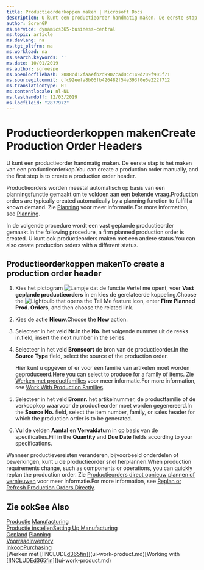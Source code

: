 ```yaml
---
title: Productieorderkoppen maken | Microsoft Docs
description: U kunt een productieorder handmatig maken. De eerste stap is het maken van een productieorderkop.
author: SorenGP
ms.service: dynamics365-business-central
ms.topic: article
ms.devlang: na
ms.tgt_pltfrm: na
ms.workload: na
ms.search.keywords: ''
ms.date: 10/01/2019
ms.author: sgroespe
ms.openlocfilehash: 2088cd12faaefb2d9902cad0cc149d209f905f71
ms.sourcegitcommit: cfc92eefa8b06fb426482f54e393f0e6e222f712
ms.translationtype: HT
ms.contentlocale: nl-NL
ms.lasthandoff: 12/03/2019
ms.locfileid: "2877972"
---
```

# <a name="create-production-order-headers"></a><span data-ttu-id="c90ca-103">Productieorderkoppen maken</span><span class="sxs-lookup"><span data-stu-id="c90ca-103">Create Production Order Headers</span></span>
<span data-ttu-id="c90ca-104">U kunt een productieorder handmatig maken. De eerste stap is het maken van een productieorderkop.</span><span class="sxs-lookup"><span data-stu-id="c90ca-104">You can create a production order manually, and the first step is to create a production order header.</span></span>

<span data-ttu-id="c90ca-105">Productieorders worden meestal automatisch op basis van een planningsfunctie gemaakt om te voldoen aan een bekende vraag.</span><span class="sxs-lookup"><span data-stu-id="c90ca-105">Production orders are typically created automatically by a planning function to fulfill a known demand.</span></span> <span data-ttu-id="c90ca-106">Zie [Planning](production-planning.md) voor meer informatie.</span><span class="sxs-lookup"><span data-stu-id="c90ca-106">For more information, see [Planning](production-planning.md).</span></span>   

<span data-ttu-id="c90ca-107">In de volgende procedure wordt een vast geplande productieorder gemaakt.</span><span class="sxs-lookup"><span data-stu-id="c90ca-107">In the following procedure, a firm planned production order is created.</span></span> <span data-ttu-id="c90ca-108">U kunt ook productieorders maken met een andere status.</span><span class="sxs-lookup"><span data-stu-id="c90ca-108">You can also create production orders with a different status.</span></span>  

## <a name="to-create-a-production-order-header"></a><span data-ttu-id="c90ca-109">Productieorderkoppen maken</span><span class="sxs-lookup"><span data-stu-id="c90ca-109">To create a production order header</span></span>  
1.  <span data-ttu-id="c90ca-110">Kies het pictogram ![Lampje dat de functie Vertel me opent](media/ui-search/search_small.png "Vertel me wat u wilt doen"), voer **Vast geplande productieorders** in en kies de gerelateerde koppeling.</span><span class="sxs-lookup"><span data-stu-id="c90ca-110">Choose the ![Lightbulb that opens the Tell Me feature](media/ui-search/search_small.png "Tell me what you want to do") icon, enter **Firm Planned Prod. Orders**, and then choose the related link.</span></span>  
2.  <span data-ttu-id="c90ca-111">Kies de actie **Nieuw**.</span><span class="sxs-lookup"><span data-stu-id="c90ca-111">Choose the **New** action.</span></span>  
3.  <span data-ttu-id="c90ca-112">Selecteer in het veld **Nr.**</span><span class="sxs-lookup"><span data-stu-id="c90ca-112">In the **No.**</span></span> <span data-ttu-id="c90ca-113">het volgende nummer uit de reeks in.</span><span class="sxs-lookup"><span data-stu-id="c90ca-113">field, insert the next number in the series.</span></span>  
4.  <span data-ttu-id="c90ca-114">Selecteer in het veld **Bronsoort** de bron van de productieorder.</span><span class="sxs-lookup"><span data-stu-id="c90ca-114">In the **Source Type** field, select the source of the production order.</span></span>

    <span data-ttu-id="c90ca-115">Hier kunt u opgeven of er voor een familie van artikelen moet worden geproduceerd.</span><span class="sxs-lookup"><span data-stu-id="c90ca-115">Here you can select to produce for a family of items.</span></span> <span data-ttu-id="c90ca-116">Zie [Werken met productfamilies](production-how-work-family.md) voor meer informatie.</span><span class="sxs-lookup"><span data-stu-id="c90ca-116">For more information, see [Work With Production Families](production-how-work-family.md).</span></span>
5.  <span data-ttu-id="c90ca-117">Selecteer in het veld **Bronnr.** het artikelnummer, de productfamilie of de verkoopkop waarvoor de productieorder moet worden gegenereerd.</span><span class="sxs-lookup"><span data-stu-id="c90ca-117">In the **Source No.** field, select the item number, family, or sales header for which the production order is to be generated.</span></span>  
6.  <span data-ttu-id="c90ca-118">Vul de velden **Aantal** en **Vervaldatum** in op basis van de specificaties.</span><span class="sxs-lookup"><span data-stu-id="c90ca-118">Fill in the **Quantity** and **Due Date** fields according to your specifications.</span></span>  

<span data-ttu-id="c90ca-119">Wanneer productievereisten veranderen, bijvoorbeeld onderdelen of bewerkingen, kunt u de productieorder snel herplannen.</span><span class="sxs-lookup"><span data-stu-id="c90ca-119">When production requirements change, such as components or operations, you can quickly replan the production order.</span></span> <span data-ttu-id="c90ca-120">Zie [Productieorders direct opnieuw plannen of vernieuwen](production-how-to-replan-refresh-production-orders.md) voor meer informatie.</span><span class="sxs-lookup"><span data-stu-id="c90ca-120">For more information, see [Replan or Refresh Production Orders Directly](production-how-to-replan-refresh-production-orders.md).</span></span> 

## <a name="see-also"></a><span data-ttu-id="c90ca-121">Zie ook</span><span class="sxs-lookup"><span data-stu-id="c90ca-121">See Also</span></span>  
<span data-ttu-id="c90ca-122">[Productie](production-manage-manufacturing.md)  </span><span class="sxs-lookup"><span data-stu-id="c90ca-122">[Manufacturing](production-manage-manufacturing.md)  </span></span>  
[<span data-ttu-id="c90ca-123">Productie instellen</span><span class="sxs-lookup"><span data-stu-id="c90ca-123">Setting Up Manufacturing</span></span>](production-configure-production-processes.md)  
<span data-ttu-id="c90ca-124">[Gepland](production-planning.md)    </span><span class="sxs-lookup"><span data-stu-id="c90ca-124">[Planning](production-planning.md)    </span></span>  
[<span data-ttu-id="c90ca-125">Voorraad</span><span class="sxs-lookup"><span data-stu-id="c90ca-125">Inventory</span></span>](inventory-manage-inventory.md)  
[<span data-ttu-id="c90ca-126">Inkoop</span><span class="sxs-lookup"><span data-stu-id="c90ca-126">Purchasing</span></span>](purchasing-manage-purchasing.md)  
<span data-ttu-id="c90ca-127">[Werken met [!INCLUDE[d365fin](includes/d365fin_md.md)]](ui-work-product.md)</span><span class="sxs-lookup"><span data-stu-id="c90ca-127">[Working with [!INCLUDE[d365fin](includes/d365fin_md.md)]](ui-work-product.md)</span></span>
